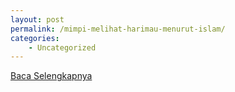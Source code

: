 ```yaml
---
layout: post
permalink: /mimpi-melihat-harimau-menurut-islam/
categories:
    - Uncategorized
---
```


[Baca Selengkapnya](/07)